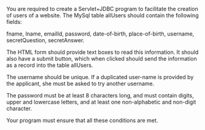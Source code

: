 You are required to create a Servlet+JDBC program to facilitate the creation of users of a website. The MySql table allUsers should contain the following fields:

fname, lname, emailId, password, date-of-birth, place-of-birth, username, secretQuestion, secretAnswer.

The HTML form should provide text boxes to read this information. It should also have a submit button, which when clicked should send the information as a record into the table allUsers.

The username should be unique. If a duplicated user-name is provided by the applicant, she must be asked to try another username.

The password must be at least 8 characters long, and must contain digits, upper and lowercase letters, and at least one non-alphabetic and non-digit character.

Your program must ensure that all these conditions are met.